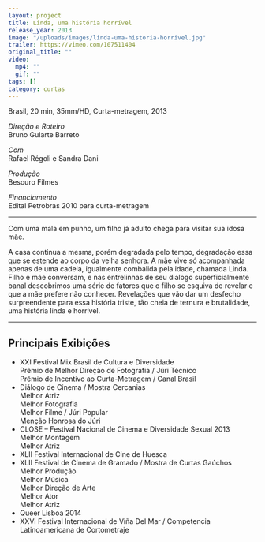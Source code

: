 ```yaml
---
layout: project
title: Linda, uma história horrível
release_year: 2013
image: "/uploads/images/linda-uma-historia-horrivel.jpg"
trailer: https://vimeo.com/107511404
original_title: ""
video:
  mp4: ""
  gif: ""
tags: []
category: curtas
---
```


Brasil, 20 min, 35mm/HD, Curta-metragem, 2013

_Direção e Roteiro_  
Bruno Gularte Barreto

_Com_  
Rafael Régoli e Sandra Dani

_Produção_  
Besouro Filmes

_Financiamento_  
Edital Petrobras 2010 para curta-metragem

---

Com uma mala em punho, um filho já adulto chega para visitar sua idosa mãe.

A casa continua a mesma, porém degradada pelo tempo, degradação essa que se estende ao corpo da velha senhora. A mãe vive só acompanhada apenas de uma cadela, igualmente combalida pela idade, chamada Linda. Filho e mãe conversam, e nas entrelinhas de seu dialogo superficialmente banal descobrimos uma série de fatores que o filho se esquiva de revelar e que a mãe prefere não conhecer. Revelações que vão dar um desfecho surpreendente para essa história triste, tão cheia de ternura e brutalidade, uma história linda e horrível.

---

## Principais Exibições

- XXI Festival Mix Brasil de Cultura e Diversidade  
  Prêmio de Melhor Direção de Fotografia / Júri Técnico  
  Prêmio de Incentivo ao Curta-Metragem / Canal Brasil
- Diálogo de Cinema / Mostra Cercanias  
  Melhor Atriz  
  Melhor Fotografia  
  Melhor Filme / Júri Popular  
  Menção Honrosa do Júri
- CLOSE – Festival Nacional de Cinema e Diversidade Sexual 2013  
  Melhor Montagem  
  Melhor Atriz
- XLII Festival Internacional de Cine de Huesca
- XLII Festival de Cinema de Gramado / Mostra de Curtas Gaúchos  
  Melhor Produção  
  Melhor Música  
  Melhor Direção de Arte  
  Melhor Ator  
  Melhor Atriz
- Queer Lisboa 2014
- XXVI Festival Internacional de Viña Del Mar / Competencia Latinoamericana de Cortometraje
